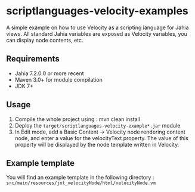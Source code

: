 # scriptlanguages-velocity-examples

A simple example on how to use Velocity as a scripting language for Jahia views.
All standard Jahia variables are exposed as Velocity variables, you can display node contents,
etc.

## Requirements
- Jahia 7.2.0.0 or more recent
- Maven 3.0+ for module compilation
- JDK 7+

## Usage

1. Compile the whole project using : mvn clean install
2. Deploy the `target/scriptlanguages-velocity-example*.jar` module
3. In Edit mode, add a Basic Content -> Velocity node rendering content node, and enter a value for the velocityText property.
The value of this property will be displayed by the node template written in Velocity.

## Example template

You will find an example template in the following directory : `src/main/resources/jnt_velocityNode/html/velocityNode.vm`